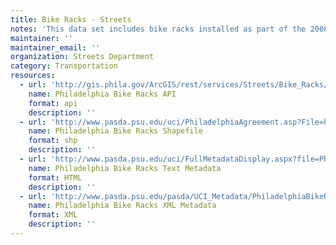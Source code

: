 ```yaml
---
title: Bike Racks - Streets
notes: 'This data set includes bike racks installed as part of the 2008 Adopt-a-Rack program and bike racks that were installed by the Philadelphia Parking Authority by converting parking meters. The location of the bike racks was compiled by the City of Philadelphia Streets Department. '
maintainer: ''
maintainer_email: ''
organization: Streets Department
category: Transportation
resources:
  - url: 'http://gis.phila.gov/ArcGIS/rest/services/Streets/Bike_Racks/MapServer'
    name: Philadelphia Bike Racks API
    format: api
    description: ''
  - url: 'http://www.pasda.psu.edu/uci/PhiladelphiaAgreement.asp?File=http://www.pasda.psu.edu/philacity/data/PhiladelphiaBikeRacks201201.zip'
    name: Philadelphia Bike Racks Shapefile
    format: shp
    description: ''
  - url: 'http://www.pasda.psu.edu/uci/FullMetadataDisplay.aspx?file=PhiladelphiaBikeRacks201201.xml'
    name: Philadelphia Bike Racks Text Metadata
    format: HTML
    description: ''
  - url: 'http://www.pasda.psu.edu/pasda/UCI_Metadata/PhiladelphiaBikeRacks201201.xml'
    name: Philadelphia Bike Racks XML Metadata
    format: XML
    description: ''
---
```

